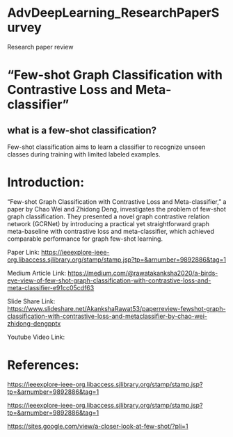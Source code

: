 # AdvDeepLearning_ResearchPaperSurvey
Research paper review

# “Few-shot Graph Classification with Contrastive Loss and Meta-classifier”

## what is a few-shot classification?
Few-shot classification aims to learn a classifier to recognize unseen classes during training with limited labeled examples.

# Introduction:
“Few-shot Graph Classification with Contrastive Loss and Meta-classifier,” a paper by Chao Wei and Zhidong Deng, investigates the problem of few-shot graph classification. They presented a novel graph contrastive relation network (GCRNet) by introducing a practical yet straightforward graph meta-baseline with contrastive loss and meta-classifier, which achieved comparable performance for graph few-shot learning.



Paper Link: https://ieeexplore-ieee-org.libaccess.sjlibrary.org/stamp/stamp.jsp?tp=&arnumber=9892886&tag=1

Medium Article Link: https://medium.com/@rawatakanksha2020/a-birds-eye-view-of-few-shot-graph-classification-with-contrastive-loss-and-meta-classifier-e91cc05cdf63

Slide Share Link: https://www.slideshare.net/AkankshaRawat53/paperreview-fewshot-graph-classification-with-contrastive-loss-and-metaclassifier-by-chao-wei-zhidong-dengpptx

Youtube Video Link: 


# References:

https://ieeexplore-ieee-org.libaccess.sjlibrary.org/stamp/stamp.jsp?tp=&arnumber=9892886&tag=1

https://ieeexplore-ieee-org.libaccess.sjlibrary.org/stamp/stamp.jsp?tp=&arnumber=9892886&tag=1

https://sites.google.com/view/a-closer-look-at-few-shot/?pli=1
